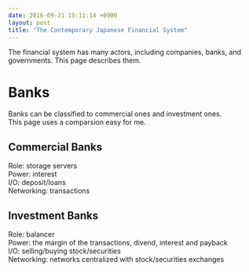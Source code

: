 ```yaml
---
date: 2016-09-21 15:11:14 +0900
layout: post
title: "The Contemporary Japanese Financial System"
---
```

The financial system has many actors, including companies, banks, and
governments. This page describes them.

# Banks
Banks can be classified to commercial ones and investment ones.  
This page uses a comparsion easy for me.

## Commercial Banks
Role: storage servers  
Power: interest  
I/O: deposit/loans  
Networking: transactions

## Investment Banks
Role: balancer  
Power: the margin of the transactions, divend, interest and payback  
I/O: selling/buying stock/securities  
Networking: networks centralized with stock/securities exchanges
